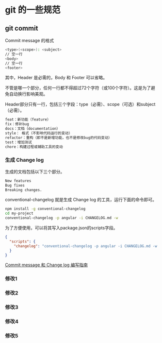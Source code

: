 # git 的一些规范

## git commit

Commit message 的格式

```bash
<type>(<scope>): <subject>
// 空一行
<body>
// 空一行
<footer>
```

其中，Header 是必需的，Body 和 Footer 可以省略。

不管是哪一个部分，任何一行都不得超过72个字符（或100个字符）。这是为了避免自动换行影响美观。

Header部分只有一行，包括三个字段：type（必需）、scope（可选）和subject（必需）。

```bash
feat：新功能（feature）
fix：修补bug
docs：文档（documentation）
style： 格式（不影响代码运行的变动）
refactor：重构（即不是新增功能，也不是修改bug的代码变动）
test：增加测试
chore：构建过程或辅助工具的变动

```

### 生成 Change log

生成的文档包括以下三个部分。

```bash
New features
Bug fixes
Breaking changes.
```

conventional-changelog 就是生成 Change log 的工具，运行下面的命令即可。

```bash
npm install -g conventional-changelog
cd my-project
conventional-changelog -p angular -i CHANGELOG.md -w

```

为了方便使用，可以将其写入package.json的scripts字段。

```json
{
  "scripts": {
    "changelog": "conventional-changelog -p angular -i CHANGELOG.md -w -r 0"
  }
}
```

[Commit message 和 Change log 编写指南](http://www.ruanyifeng.com/blog/2016/01/commit_message_change_log.html)

### 修改1

### 修改2

### 修改3

### 修改4

### 修改5
